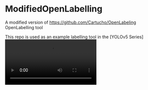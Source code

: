 # ModifiedOpenLabelling
A modified version of https://github.com/Cartucho/OpenLabeling OpenLabelling tool

This repo is used as an example labelling tool in the [YOLOv5 Series]
![](https://user-images.githubusercontent.com/41416855/122698859-e3714500-d250-11eb-9cd1-85f9082b29ea.mp4)

